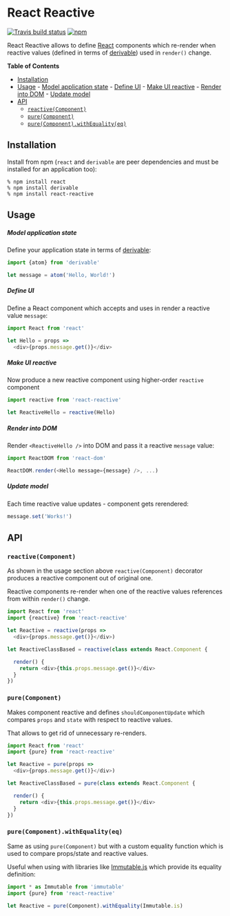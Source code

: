 # React Reactive

[![Travis build status](https://img.shields.io/travis/andreypopp/react-reactive/master.svg)](https://travis-ci.org/andreypopp/react-reactive)
[![npm](https://img.shields.io/npm/v/react-reactive.svg)](https://www.npmjs.com/package/react-reactive)

React Reactive allows to define [React][] components which re-render when reactive
values (defined in terms of [derivable][]) used in `render()` change.

<!-- START doctoc generated TOC please keep comment here to allow auto update -->
<!-- DON'T EDIT THIS SECTION, INSTEAD RE-RUN doctoc TO UPDATE -->
**Table of Contents**

- [Installation](#installation)
- [Usage](#usage)
      - [Model application state](#model-application-state)
      - [Define UI](#define-ui)
      - [Make UI reactive](#make-ui-reactive)
      - [Render into DOM](#render-into-dom)
      - [Update model](#update-model)
- [API](#api)
  - [`reactive(Component)`](#reactivecomponent)
  - [`pure(Component)`](#purecomponent)
  - [`pure(Component).withEquality(eq)`](#purecomponentwithequalityeq)

<!-- END doctoc generated TOC please keep comment here to allow auto update -->

## Installation

Install from npm (`react` and `derivable` are peer dependencies and must be
installed for an application too):

```
% npm install react
% npm install derivable
% npm install react-reactive
```

## Usage

##### Model application state

Define your application state in terms of [derivable][]:

```js
import {atom} from 'derivable'

let message = atom('Hello, World!')
```

##### Define UI

Define a React component which accepts and uses in render a reactive value
`message`:

```js
import React from 'react'

let Hello = props =>
  <div>{props.message.get()}</div>
```

##### Make UI reactive

Now produce a new reactive component using higher-order `reactive` component

```js
import reactive from 'react-reactive'

let ReactiveHello = reactive(Hello)
```

##### Render into DOM

Render `<ReactiveHello />` into DOM and pass it a reactive `message` value:

```js
import ReactDOM from 'react-dom'

ReactDOM.render(<Hello message={message} />, ...)
```

##### Update model

Each time reactive value updates - component gets rerendered:

```js
message.set('Works!')
```

## API

### `reactive(Component)`

As shown in the usage section above `reactive(Component)` decorator produces a
reactive component out of original one.

Reactive components re-render when one of the reactive values references from
within `render()` change.

```js
import React from 'react'
import {reactive} from 'react-reactive'

let Reactive = reactive(props =>
  <div>{props.message.get()}</div>)

let ReactiveClassBased = reactive(class extends React.Component {

  render() {
    return <div>{this.props.message.get()}</div>
  }
})
```

### `pure(Component)`

Makes component reactive and defines `shouldComponentUpdate` which compares
`props` and `state` with respect to reactive values.

That allows to get rid of unnecessary re-renders.

```js
import React from 'react'
import {pure} from 'react-reactive'

let Reactive = pure(props =>
  <div>{props.message.get()}</div>)

let ReactiveClassBased = pure(class extends React.Component {

  render() {
    return <div>{this.props.message.get()}</div>
  }
})
```

### `pure(Component).withEquality(eq)`

Same as using `pure(Component)` but with a custom equality function which is
used to compare props/state and reactive values.

Useful when using with libraries like [Immutable.js][immutable] which provide
its equality definition:

```js
import * as Immutable from 'immutable'
import {pure} from 'react-reactive'

let Reactive = pure(Component).withEquality(Immutable.is)
```

[React]: https://reactjs.org
[derivable]: https://github.com/ds300/derivablejs
[immutable]: https://github.com/facebook/immutable-js
